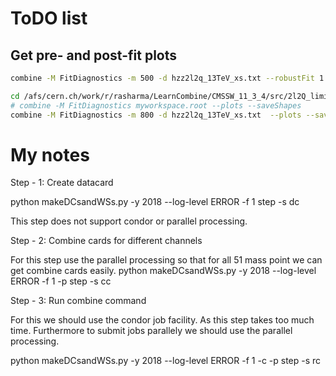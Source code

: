 # ToDO list

## Get pre- and post-fit plots

```bash
combine -M FitDiagnostics -m 500 -d hzz2l2q_13TeV_xs.txt --robustFit 1 -v1 --robustHesse 1 -n testt --setParameters r=0 --freezeParameters r --plots --saveShapes
```

```bash
cd /afs/cern.ch/work/r/rasharma/LearnCombine/CMSSW_11_3_4/src/2l2Q_limitSettingTool/datacards_HIG_23_001/cards_2018/HCG/800
# combine -M FitDiagnostics myworkspace.root --plots --saveShapes
combine -M FitDiagnostics -m 800 -d hzz2l2q_13TeV_xs.txt  --plots --saveShapes
```

# My notes

Step - 1: Create datacard

python makeDCsandWSs.py -y 2018 --log-level ERROR -f 1  step -s dc

This step does not support condor or parallel processing.

Step - 2: Combine cards for different channels

For this step use the parallel processing so that for all 51 mass point we can get combine cards easily.
python makeDCsandWSs.py -y 2018 --log-level ERROR -f 1  -p step -s cc

Step - 3: Run combine command

For this we should use the condor job facility. As this step takes too much time. Furthermore to submit jobs parallely we should use the parallel processing.

python makeDCsandWSs.py -y 2018 --log-level ERROR -f 1  -c -p step -s rc

